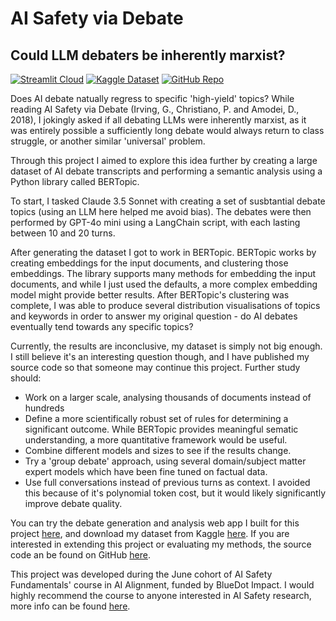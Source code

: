 # AI Safety via Debate
## Could LLM debaters be inherently marxist?

<p><a href="https://ai-debate.streamlit.app" target="_blank"><img src="https://img.shields.io/badge/Streamlit%20Cloud-grey?logo=Streamlit&amp;logoColor=FF4B4B&amp;labelColor=grey&amp;color=FF4B4B" alt="Streamlit Cloud"></a>
<a href="https://www.kaggle.com/datasets/ziggycross/ai-debate" target="_blank"><img src="https://img.shields.io/badge/Kaggle-grey?logo=Kaggle&amp;logoColor=white&amp;labelColor=grey&amp;color=20BEFF" alt="Kaggle Dataset"></a>
<a href="https://github.com/ziggycross/ai-debate" target="_blank"><img src="https://img.shields.io/github/stars/ziggycross/ai-debate" alt="GitHub Repo"></a></p>

Does AI debate natually regress to specific 'high-yield' topics? While reading AI Safety via Debate (Irving, G., Christiano, P. and Amodei, D., 2018), I jokingly asked if all debating LLMs were inherently marxist, as it was entirely possible a sufficiently long debate would always return to class struggle, or another similar 'universal' problem.

Through this project I aimed to explore this idea further by creating a large dataset of AI debate transcripts and performing a semantic analysis using a Python library called BERTopic.

To start, I tasked Claude 3.5 Sonnet with creating a set of susbtantial debate topics (using an LLM here helped me avoid bias). The debates were then performed by GPT-4o mini using a LangChain script, with each lasting between 10 and 20 turns.

After generating the dataset I got to work in BERTopic. BERTopic works by creating embeddings for the input documents, and clustering those embeddings. The library supports many methods for embedding the input documents, and while I just used the defaults, a more complex embedding model might provide better results.
After BERTopic's clustering was complete, I was able to produce several distribution visualisations of topics and keywords in order to answer my original question - do AI debates eventually tend towards any specific topics?

Currently, the results are inconclusive, my dataset is simply not big enough. I still believe it's an interesting question though, and I have published my source code so that someone may continue this project.
Further study should:

- Work on a larger scale, analysing thousands of documents instead of hundreds
- Define a more scientifically robust set of rules for determining a significant outcome. While BERTopic provides meaningful sematic understanding, a more quantitative framework would be useful.
- Combine different models and sizes to see if the results change.
- Try a 'group debate' approach, using several domain/subject matter expert models which have been fine tuned on factual data.
- Use full conversations instead of previous turns as context. I avoided this because of it's polynomial token cost, but it would likely significantly improve debate quality.

You can try the debate generation and analysis web app I built for this project [here](https://ai-debate.streamlit.app), and download my dataset from Kaggle [here](https://www.kaggle.com/datasets/ziggycross/ai-debate-samples).
If you are interested in extending this project or evaluating my methods, the source code an be found on GitHub [here](https://github.com/ziggycross/ai-debate).

This project was developed during the June cohort of AI Safety Fundamentals' course in AI Alignment, funded by BlueDot Impact. I would highly recommend the course to anyone interested in AI Safety research, more info can be found [here](https://aisafetyfundamentals.com/alignment/).

